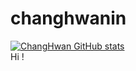 # changhwanin
[![ChangHwan GitHub stats](https://github-readme-stats.vercel.app/api?username=changhwanin)](https://github.com/changhwanin/github-readme-stats)
<br>
Hi !